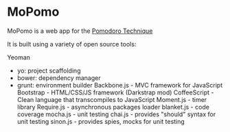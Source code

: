 MoPomo
======

MoPomo is a web app for the [Pomodoro Technique](http://en.wikipedia.org/wiki/Pomodoro_Technique)

It is built using a variety of open source tools:

Yeoman
- yo: project scaffolding
- bower: dependency manager
- grunt: environment builder
Backbone.js - MVC framework for JavaScript
Bootstrap - HTML/CSS/JS framework (Darkstrap mod)
CoffeeScript - Clean language that transcompiles to JavaScript
Moment.js - timer library
Require.js - asynchronous packages loader
blanket.js - code coverage
mocha.js - unit testing
chai.js - provides "should" syntax for unit testing
sinon.js - provides spies, mocks for unit testing
